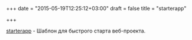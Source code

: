 +++
date = "2015-05-19T12:25:12+03:00"
draft = false
title = "starterapp"

+++

<p><a href="https://github.com/dadamssg/starterapp">starterapp</a>&nbsp;- Шаблон для быстрого старта веб-проекта.</p>


